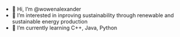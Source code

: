 - 👋 Hi, I’m @wowenalexander
- 👀 I’m interested in inproving sustainability through renewable and sustainable energy production
- 🌱 I’m currently learning C++, Java, Python


<!---
wowenalexander/wowenalexander is a ✨ special ✨ repository because its `README.md` (this file) appears on your GitHub profile.
You can click the Preview link to take a look at your changes.
--->

